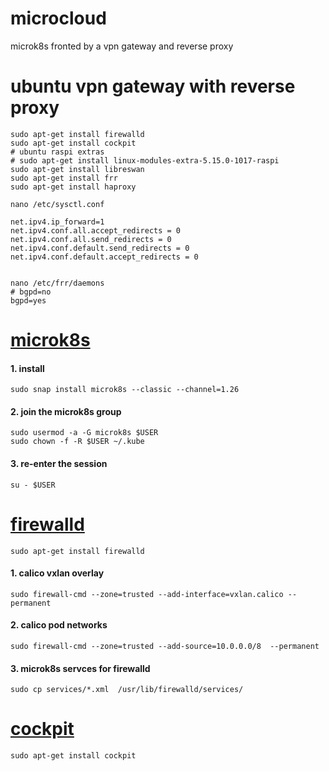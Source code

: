 # **microcloud**
microk8s fronted by a vpn gateway and reverse proxy

# ubuntu vpn gateway with reverse proxy
```
sudo apt-get install firewalld
sudo apt-get install cockpit
# ubuntu raspi extras
# sudo apt-get install linux-modules-extra-5.15.0-1017-raspi
sudo apt-get install libreswan
sudo apt-get install frr
sudo apt-get install haproxy

nano /etc/sysctl.conf

net.ipv4.ip_forward=1
net.ipv4.conf.all.accept_redirects = 0
net.ipv4.conf.all.send_redirects = 0
net.ipv4.conf.default.send_redirects = 0
net.ipv4.conf.default.accept_redirects = 0


nano /etc/frr/daemons 
# bgpd=no
bgpd=yes

```

# [microk8s](https://microk8s.io/docs/getting-started)
#### 1. install
```
sudo snap install microk8s --classic --channel=1.26
```
#### 2. join the microk8s group
```
sudo usermod -a -G microk8s $USER
sudo chown -f -R $USER ~/.kube
```
#### 3. re-enter the session
```
su - $USER
```
# [firewalld](https://firewalld.org/)
```
sudo apt-get install firewalld
```
#### 1. calico vxlan overlay
```
sudo firewall-cmd --zone=trusted --add-interface=vxlan.calico --permanent
```
#### 2. calico pod networks
```
sudo firewall-cmd --zone=trusted --add-source=10.0.0.0/8  --permanent 
```
#### 3. microk8s servces for firewalld
```
sudo cp services/*.xml  /usr/lib/firewalld/services/ 
```
# [cockpit](https://cockpit-project.org/)
```
sudo apt-get install cockpit
```
